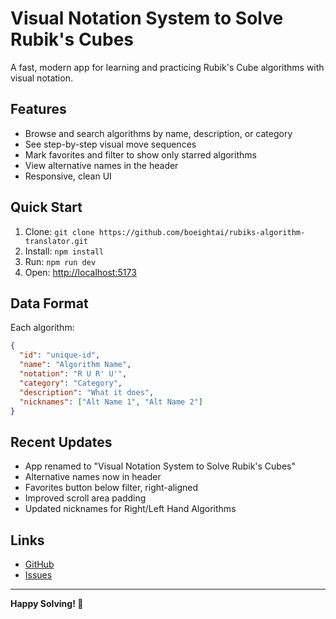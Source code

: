 # Visual Notation System to Solve Rubik's Cubes

A fast, modern app for learning and practicing Rubik's Cube algorithms with visual notation.

## Features
- Browse and search algorithms by name, description, or category
- See step-by-step visual move sequences
- Mark favorites and filter to show only starred algorithms
- View alternative names in the header
- Responsive, clean UI

## Quick Start
1. Clone: `git clone https://github.com/boeightai/rubiks-algorithm-translator.git`
2. Install: `npm install`
3. Run: `npm run dev`
4. Open: [http://localhost:5173](http://localhost:5173)

## Data Format
Each algorithm:
```json
{
  "id": "unique-id",
  "name": "Algorithm Name",
  "notation": "R U R' U'",
  "category": "Category",
  "description": "What it does",
  "nicknames": ["Alt Name 1", "Alt Name 2"]
}
```

## Recent Updates
- App renamed to "Visual Notation System to Solve Rubik's Cubes"
- Alternative names now in header
- Favorites button below filter, right-aligned
- Improved scroll area padding
- Updated nicknames for Right/Left Hand Algorithms

## Links
- [GitHub](https://github.com/boeightai/rubiks-algorithm-translator)
- [Issues](https://github.com/boeightai/rubiks-algorithm-translator/issues)

---
**Happy Solving! 🧩**
